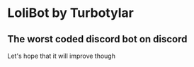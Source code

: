 # LoliBot by Turbotylar

## The worst coded discord bot on discord

Let's hope that it will improve though
